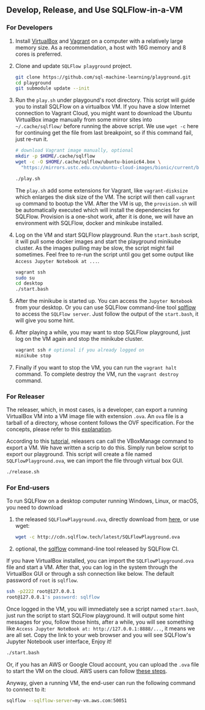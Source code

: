 ## Develop, Release, and Use SQLFlow-in-a-VM

### For Developers

1. Install [VirtualBox](https://www.virtualbox.org/) and [Vagrant](https://www.vagrantup.com/) on a computer with a relatively large memory size.  As a recommendation, a host with 16G memory and 8 cores is preferred.
1. Clone and update `SQLFlow playground` project.
    ```bash
    git clone https://github.com/sql-machine-learning/playground.git
    cd playground
    git submodule update --init
    ```
1. Run the `play.sh` under playgound's root directory.  This script will guide you to install SQLFlow on a virtualbox VM.  If you have a slow Internet connection to Vagrant Cloud, you might want to download the Ubuntu VirtualBox image manually from some mirror sites into `~/.cache/sqlflow/` before running the above script.  We use `wget -c` here for continuing get the file from last breakpoint, so if this command fail, just re-run it.
    ```bash
    # download Vagrant image manually, optional
    mkdir -p $HOME/.cache/sqlflow
    wget -c -O $HOME/.cache/sqlflow/ubuntu-bionic64.box \
      "https://mirrors.ustc.edu.cn/ubuntu-cloud-images/bionic/current/bionic-server-cloudimg-amd64-vagrant.box"

    ./play.sh
    ```
    The `play.sh` add some extensions for Vagrant, like `vagrant-disksize` which enlarges the disk size of the VM.  The script will then call `vagrant up` command to bootup the VM.  After the VM is up, the `provision.sh` will be automatically executed which will install the dependencies for SQLFlow.  Provision is a one-shot work, after it is done, we will have an environment with SQLFlow, docker and minikube installed.

1. Log on the VM and start SQLFlow playground.  Run the `start.bash` script, it will pull some docker images and start the playground minikube cluster.  As the images pulling may be slow, the script might fail sometimes.  Feel free to re-run the script until gou get some output like `Access Jupyter Notebook at ...`.
    ```bash
    vagrant ssh
    sudo su
    cd desktop
    ./start.bash
    ```
1. After the minikube is started up. You can access the `Jupyter Notebook` from your desktop. Or you can use SQLFlow command-line tool [sqlflow](https://github.com/sql-machine-learning/sqlflow/blob/develop/doc/run/cli.md) to access the `SQLFlow server`.  Just follow the output of the `start.bash`, it will give you some hint.
1. After playing a while, you may want to stop SQLFlow playground, just log on the VM again and stop the minikube cluster.
    ```bash
    vagrant ssh # optional if you already logged on
    minikube stop
    ```
1. Finally if you want to stop the VM, you can run the `vagrant halt` command.  To complete destroy the VM, run the `vagrant destroy` command.

### For Releaser

The releaser, which, in most cases, is a developer, can export a running VirtualBox VM into a VM image file with extension `.ova`.  An `ova` file is a tarball of a directory, whose content follows the OVF specification.  For the concepts, please refer to this [explanation](https://damiankarlson.com/2010/11/01/ovas-and-ovfs-what-are-they-and-whats-the-difference/).

According to this [tutorial](https://www.techrepublic.com/article/how-to-import-and-export-virtualbox-appliances-from-the-command-line/), releasers can call the VBoxManage command to export a VM. We have written a scrip to do this.  Simply run below script to export our playground.  This script will create a file named `SQLFlowPlayground.ova`, we can import the file through virtual box GUI.

```bash
./release.sh
```

### For End-users

To run SQLFlow on a desktop computer running Windows, Linux, or macOS, you need to download

1. the released `SQLFlowPlayground.ova`, directly download from [here](http://cdn.sqlflow.tech/latest/SQLFlowPlayground.ova), or use wget:
    ```bash
    wget -c http://cdn.sqlflow.tech/latest/SQLFlowPlayground.ova
    ```
1. optional, the [sqlflow](https://github.com/sql-machine-learning/sqlflow/blob/develop/doc/run/cli.md) command-line tool released by SQLFlow CI.

If you have VirtualBox installed, you can import the `SQLFlowPlayground.ova` file and start a VM.  After that, you can log in the system through the VirtualBox GUI or through a ssh connection like below.  The default password of `root` is `sqlflow`.
```bash
ssh -p2222 root@127.0.0.1
root@127.0.0.1's password: sqlflow
```
Once logged in the VM, you will immediately see a script named `start.bash`, just run the script to start SQLFlow playground.  It will output some hint messages for you, follow those hints, after a while, you will see something like `Access Jupyter NoteBook at: http://127.0.0.1:8888/...`, it means we are all set.  Copy the link to your web browser  and you will see SQLFlow's Jupyter Notebook user interface, Enjoy it!
```bash
./start.bash
```

Or, if you has an AWS or Google Cloud account, you can upload the `.ova` file to start the VM on the cloud.  AWS users can follow [these steps](https://aws.amazon.com/ec2/vm-import/).

Anyway, given a running VM, the end-user can run the following command to connect to it:

```bash
sqlflow --sqlflow-server=my-vm.aws.com:50051
```
